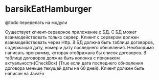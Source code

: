 # barsikEatHamburger

@todo переделать на модули

Существует клиент-серверное приложение с БД. С БД может взаимодействовать только сервер. Клиент с сервером должен взаимодействовать через Http. В БД должна быть таблица договоров, содержащая дату, номер и дату последнего обновления.
Необходимо написать программу, которая отображала бы список договоров. В таблице договоров должна быть колонка с признаком актуальности(CheckBox) (True если дата последнего обновления договора меньше текущей даты на 60 дней).
Клиент должен быть написан на JavaFx

